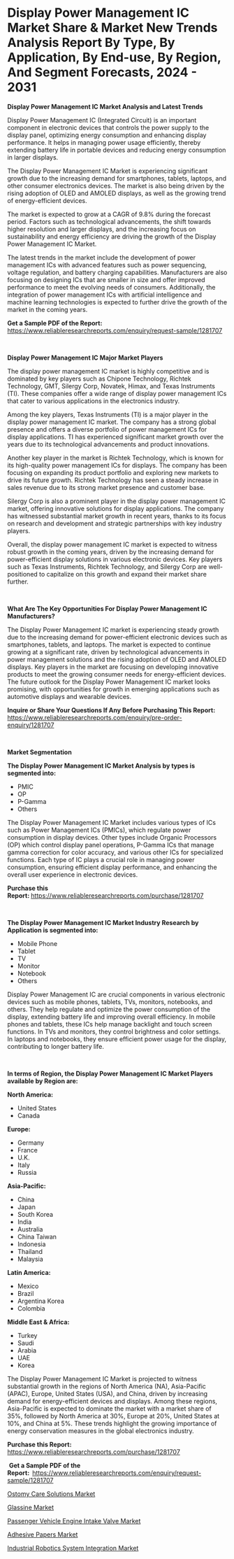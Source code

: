 <p><h1>Display Power Management IC Market Share & Market New Trends Analysis Report By Type, By Application, By End-use, By Region, And Segment Forecasts, 2024 - 2031</h1></p><p><strong>Display Power Management IC Market Analysis and Latest Trends</strong></p>
<p><p>Display Power Management IC (Integrated Circuit) is an important component in electronic devices that controls the power supply to the display panel, optimizing energy consumption and enhancing display performance. It helps in managing power usage efficiently, thereby extending battery life in portable devices and reducing energy consumption in larger displays.</p><p>The Display Power Management IC Market is experiencing significant growth due to the increasing demand for smartphones, tablets, laptops, and other consumer electronics devices. The market is also being driven by the rising adoption of OLED and AMOLED displays, as well as the growing trend of energy-efficient devices.</p><p>The market is expected to grow at a CAGR of 9.8% during the forecast period. Factors such as technological advancements, the shift towards higher resolution and larger displays, and the increasing focus on sustainability and energy efficiency are driving the growth of the Display Power Management IC Market.</p><p>The latest trends in the market include the development of power management ICs with advanced features such as power sequencing, voltage regulation, and battery charging capabilities. Manufacturers are also focusing on designing ICs that are smaller in size and offer improved performance to meet the evolving needs of consumers. Additionally, the integration of power management ICs with artificial intelligence and machine learning technologies is expected to further drive the growth of the market in the coming years.</p></p>
<p><strong>Get a Sample PDF of the Report:&nbsp;</strong> <a href="https://www.reliableresearchreports.com/enquiry/request-sample/1281707">https://www.reliableresearchreports.com/enquiry/request-sample/1281707</a></p>
<p>&nbsp;</p>
<p><strong>Display Power Management IC Major Market Players</strong></p>
<p><p>The display power management IC market is highly competitive and is dominated by key players such as Chipone Technology, Richtek Technology, GMT, Silergy Corp, Novatek, Himax, and Texas Instruments (TI). These companies offer a wide range of display power management ICs that cater to various applications in the electronics industry.</p><p>Among the key players, Texas Instruments (TI) is a major player in the display power management IC market. The company has a strong global presence and offers a diverse portfolio of power management ICs for display applications. TI has experienced significant market growth over the years due to its technological advancements and product innovations.</p><p>Another key player in the market is Richtek Technology, which is known for its high-quality power management ICs for displays. The company has been focusing on expanding its product portfolio and exploring new markets to drive its future growth. Richtek Technology has seen a steady increase in sales revenue due to its strong market presence and customer base.</p><p>Silergy Corp is also a prominent player in the display power management IC market, offering innovative solutions for display applications. The company has witnessed substantial market growth in recent years, thanks to its focus on research and development and strategic partnerships with key industry players.</p><p>Overall, the display power management IC market is expected to witness robust growth in the coming years, driven by the increasing demand for power-efficient display solutions in various electronic devices. Key players such as Texas Instruments, Richtek Technology, and Silergy Corp are well-positioned to capitalize on this growth and expand their market share further.</p></p>
<p>&nbsp;</p>
<p><strong>What Are The Key Opportunities For Display Power Management IC Manufacturers?</strong></p>
<p><p>The Display Power Management IC market is experiencing steady growth due to the increasing demand for power-efficient electronic devices such as smartphones, tablets, and laptops. The market is expected to continue growing at a significant rate, driven by technological advancements in power management solutions and the rising adoption of OLED and AMOLED displays. Key players in the market are focusing on developing innovative products to meet the growing consumer needs for energy-efficient devices. The future outlook for the Display Power Management IC market looks promising, with opportunities for growth in emerging applications such as automotive displays and wearable devices.</p></p>
<p><strong>Inquire or Share Your Questions If Any Before Purchasing This Report:</strong> <a href="https://www.reliableresearchreports.com/enquiry/pre-order-enquiry/1281707">https://www.reliableresearchreports.com/enquiry/pre-order-enquiry/1281707</a></p>
<p>&nbsp;</p>
<p><strong>Market Segmentation</strong></p>
<p><strong>The Display Power Management IC Market Analysis by types is segmented into:</strong></p>
<p><ul><li>PMIC</li><li>OP</li><li>P-Gamma</li><li>Others</li></ul></p>
<p><p>The Display Power Management IC Market includes various types of ICs such as Power Management ICs (PMICs), which regulate power consumption in display devices. Other types include Organic Processors (OP) which control display panel operations, P-Gamma ICs that manage gamma correction for color accuracy, and various other ICs for specialized functions. Each type of IC plays a crucial role in managing power consumption, ensuring efficient display performance, and enhancing the overall user experience in electronic devices.</p></p>
<p><strong>Purchase this Report:&nbsp;</strong><a href="https://www.reliableresearchreports.com/purchase/1281707">https://www.reliableresearchreports.com/purchase/1281707</a></p>
<p>&nbsp;</p>
<p><strong>The Display Power Management IC Market Industry Research by Application is segmented into:</strong></p>
<p><ul><li>Mobile Phone</li><li>Tablet</li><li>TV</li><li>Monitor</li><li>Notebook</li><li>Others</li></ul></p>
<p><p>Display Power Management IC are crucial components in various electronic devices such as mobile phones, tablets, TVs, monitors, notebooks, and others. They help regulate and optimize the power consumption of the display, extending battery life and improving overall efficiency. In mobile phones and tablets, these ICs help manage backlight and touch screen functions. In TVs and monitors, they control brightness and color settings. In laptops and notebooks, they ensure efficient power usage for the display, contributing to longer battery life.</p></p>
<p>&nbsp;</p>
<p><strong>In terms of Region, the Display Power Management IC Market Players available by Region are:</strong></p>
<p>
    <p> <strong> North America: </strong>
        <ul>
            <li>United States</li>
            <li>Canada</li>
        </ul>
        </p> 
    <p> <strong> Europe: </strong>
        <ul>
            <li>Germany</li>
            <li>France</li>
            <li>U.K.</li>
            <li>Italy</li>
            <li>Russia</li>
        </ul>
        </p> 
    <p> <strong> Asia-Pacific: </strong>
        <ul>
            <li>China</li>
            <li>Japan</li>
            <li>South Korea</li>
            <li>India</li>
            <li>Australia</li>
            <li>China Taiwan</li>
            <li>Indonesia</li>
            <li>Thailand</li>
            <li>Malaysia</li>
        </ul>
        </p> 
    <p> <strong> Latin America: </strong>
        <ul>
            <li>Mexico</li>
            <li>Brazil</li>
            <li>Argentina Korea</li>
            <li>Colombia</li>
        </ul>
        </p> 
    <p> <strong> Middle East & Africa: </strong>
        <ul>
            <li>Turkey</li>
            <li>Saudi</li>
            <li>Arabia</li>
            <li>UAE</li>
            <li>Korea</li>
        </ul>
    </p>
    </p>
<p><p>The Display Power Management IC Market is projected to witness substantial growth in the regions of North America (NA), Asia-Pacific (APAC), Europe, United States (USA), and China, driven by increasing demand for energy-efficient devices and displays. Among these regions, Asia-Pacific is expected to dominate the market with a market share of 35%, followed by North America at 30%, Europe at 20%, United States at 10%, and China at 5%. These trends highlight the growing importance of energy conservation measures in the global electronics industry.</p></p>
<p><strong>Purchase this Report: </strong><a href="https://www.reliableresearchreports.com/purchase/1281707">https://www.reliableresearchreports.com/purchase/1281707</a></p>
<p>&nbsp;<strong>Get a Sample PDF of the Report:&nbsp;&nbsp;</strong><a href="https://www.reliableresearchreports.com/enquiry/request-sample/1281707">https://www.reliableresearchreports.com/enquiry/request-sample/1281707</a></p>
<p><strong></strong></p>
<p><p><a href="https://github.com/joannesouthgate/Market-Research-Report-List-1/blob/main/ostomy-care-solutions-market.md">Ostomy Care Solutions Market</a></p><p><a href="https://medium.com/@noelkunzei1/glassine-market-exploring-market-share-market-trends-and-future-growth-778454dffc4a">Glassine Market</a></p><p><a href="https://issuu.com/reportprime-2/docs/passenger-vehicle-engine-intake-valve-market-size-">Passenger Vehicle Engine Intake Valve Market</a></p><p><a href="https://medium.com/@noelkunzei1/adhesive-papers-market-outlook-industry-overview-and-forecast-2024-to-2031-13a59f10d49d">Adhesive Papers Market</a></p><p><a href="https://github.com/sofayahoo2023/Market-Research-Report-List-3/blob/main/industrial-robotics-system-integration-market.md">Industrial Robotics System Integration Market</a></p></p>